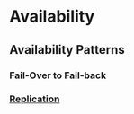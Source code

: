 # Availability
## Availability Patterns
### Fail-Over to Fail-back
### [Replication](https://github.com/niuers/Distributed-System-Design-Review/blob/main/Replication.md)
